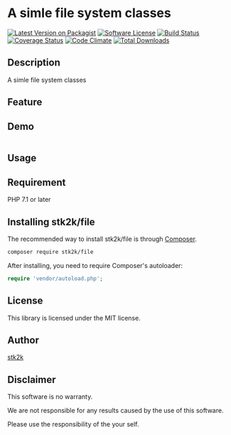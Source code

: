 A simle file system classes
=======================

[![Latest Version on Packagist](https://img.shields.io/packagist/v/stk2k/file.svg?style=flat-square)](https://packagist.org/packages/stk2k/file)
[![Software License](https://img.shields.io/badge/license-MIT-brightgreen.svg?style=flat-square)](LICENSE.md)
[![Build Status](https://travis-ci.org/stk2k/file.svg?branch=master)](https://travis-ci.org/stk2k/file)
[![Coverage Status](https://coveralls.io/repos/github/stk2k/file/badge.svg?branch=master)](https://coveralls.io/github/stk2k/file?branch=master)
[![Code Climate](https://codeclimate.com/github/stk2k/file/badges/gpa.svg)](https://codeclimate.com/github/stk2k/file)
[![Total Downloads](https://img.shields.io/packagist/dt/stk2k/file.svg?style=flat-square)](https://packagist.org/packages/stk2k/file)

## Description

A simle file system classes


## Feature

## Demo

```php

```

## Usage

## Requirement

PHP 7.1 or later

## Installing stk2k/file

The recommended way to install stk2k/file is through
[Composer](http://getcomposer.org).

```bash
composer require stk2k/file
```

After installing, you need to require Composer's autoloader:

```php
require 'vendor/autoload.php';
```

## License
This library is licensed under the MIT license.

## Author

[stk2k](https://github.com/stk2k)

## Disclaimer

This software is no warranty.

We are not responsible for any results caused by the use of this software.

Please use the responsibility of the your self.


